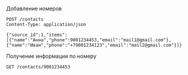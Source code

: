 Добавление номеров

```curl
POST /contacts
Content-Type: application/json

{"source_id":1,"items":[{"name":"Анна","phone":9001234453,"email":"mail1@gmail.com"},{"name":"Иван","phone":"+79001234123","email":"mail2@gmail.com"}]}
```

Получение информации по номеру

```curl
GET /contacts/9001234453
```

